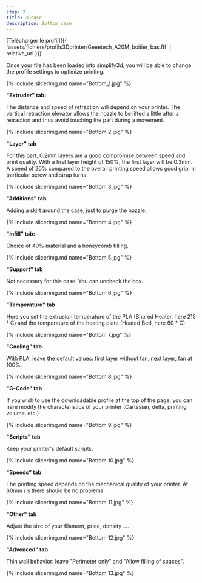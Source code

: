 ```yaml
---
step: 2
title: 3Dcase
description: Bottom case
---
```


[Télécharger le profil]({{ 'assets/fichiers/profils3Dprinter/Geeetech_A20M_boitier_bas.fff' | relative_url }})

Once your file has been loaded into simplify3d, you will be able to change the profile settings to optimize printing.


{% include slicerimg.md name="Bottom_1.jpg" %}


**"Extruder" tab:** 


The distance and speed of retraction will depend on your printer. The vertical retraction elevator allows the nozzle to be lifted a little after a retraction and thus avoid touching the part during a movement.


{% include slicerimg.md name="Bottom 2.jpg" %}

**"Layer" tab**

For this part, 0.2mm layers are a good compromise between speed and print quality. With a first layer height of 150%, the first layer will be 0.3mm. A speed of 20% compared to the overall printing speed allows good grip, in particular screw and strap turns.


{% include slicerimg.md name="Bottom 3.jpg" %}

**"Additions" tab**

Adding a skirt around the case, just to purge the nozzle.



{% include slicerimg.md name="Bottom 4.jpg" %}

**"Infill" tab:**

Choice of 40% material and a honeycomb filling.


{% include slicerimg.md name="Bottom 5.jpg" %}

**"Support" tab**

Not necessary for this case. You can uncheck the box.

{% include slicerimg.md name="Bottom 6.jpg" %}

**"Temperature" tab**

Here you set the extrusion temperature of the PLA (Shared Heater, here 215 ° C) and the temperature of the heating plate (Heated Bed, here 60 ° C)

{% include slicerimg.md name="Bottom 7.jpg" %}

**"Cooling" tab**

With PLA, leave the default values: first layer without fan, next layer, fan at 100%.


{% include slicerimg.md name="Bottom 8.jpg" %}

**"G-Code" tab**

If you wish to use the downloadable profile at the top of the page, you can here modify the characteristics of your printer (Cartesian, delta, printing volume, etc.)


{% include slicerimg.md name="Bottom 9.jpg" %}

**"Scripts" tab**

Keep your printer's default scripts.


{% include slicerimg.md name="Bottom 10.jpg" %}

**"Speeds" tab**

The printing speed depends on the mechanical quality of your printer. At 60mm / s there should be no problems.

{% include slicerimg.md name="Bottom 11.jpg" %}

**"Other" tab**

Adjust the size of your filament, price, density ....


{% include slicerimg.md name="Bottom 12.jpg" %}

**"Advenced" tab**

Thin wall behavior: leave "Perimeter only" and "Allow filling of spaces".

{% include slicerimg.md name="Bottom 13.jpg" %}



